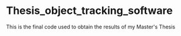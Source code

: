 # Thesis_object_tracking_software
This is the final code used to obtain the results of my Master's Thesis
